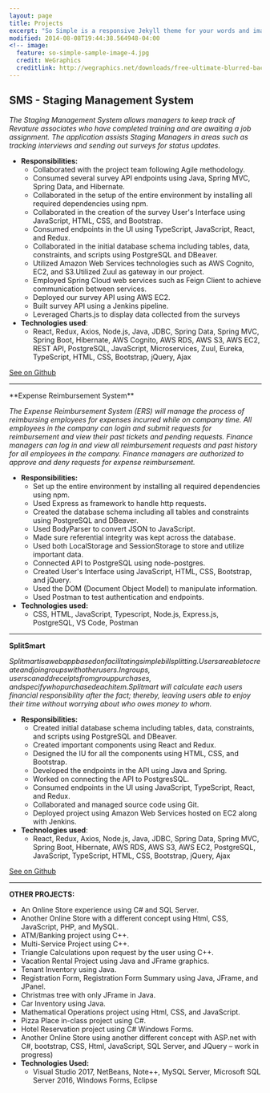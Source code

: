 ```yaml
---
layout: page
title: Projects 
excerpt: "So Simple is a responsive Jekyll theme for your words and images."
modified: 2014-08-08T19:44:38.564948-04:00
<!-- image:
  feature: so-simple-sample-image-4.jpg
  credit: WeGraphics
  creditlink: http://wegraphics.net/downloads/free-ultimate-blurred-background-pack/ -->
---
```


## **SMS - Staging Management System**

*The Staging Management System allows managers to keep track of Revature associates who have completed training and are awaiting a job assignment. The application assists Staging Managers in areas such as tracking interviews and sending out surveys for status updates.*
  * **Responsibilities:** 
    * Collaborated with the project team following Agile methodology.
    * Consumed several survey API endpoints using Java, Spring MVC, Spring Data, and Hibernate.
    * Collaborated in the setup of the entire environment by installing all required dependencies using npm.
    * Collaborated in the creation of the survey User's Interface using JavaScript, HTML, CSS, and Bootstrap.
    * Consumed endpoints in the UI using TypeScript, JavaScript, React, and Redux.
    * Collaborated in the initial database schema including tables, data, constraints, and scripts using PostgreSQL and DBeaver.
    * Utilized Amazon Web Services technologies such as AWS Cognito, EC2, and S3.Utilized Zuul as gateway in our project. 
    * Employed Spring Cloud web services such as Feign Client to achieve communication between services. 
    * Deployed our survey API using AWS EC2. 
    * Built survey API using a Jenkins pipeline. 
    * Leveraged Charts.js to display data collected from the surveys 
  * **Technologies used**:
    * React, Redux, Axios, Node.js, Java, JDBC, Spring Data, Spring MVC, Spring Boot, Hibernate, AWS Cognito, AWS RDS, AWS S3, AWS EC2, REST API, PostgreSQL, JavaScript, Microservices, Zuul, Eureka, TypeScript, HTML, CSS, Bootstrap, jQuery, Ajax
    

<a markdown="0" href="https://github.com/1901-blake/project0-ers-api-dunieskiotano" class="btn">See on Github</a>
<hr/>
**Expense Reimbursement System**

*The Expense Reimbursement System (ERS) will manage the process of reimbursing employees for expenses incurred while on company time. All employees in the company can login and submit requests for reimbursement and view their past tickets and pending requests. Finance managers can log in and view all reimbursement requests and past history for all employees in the company. Finance managers are authorized to approve and deny requests for expense reimbursement.*
  * **Responsibilities:** 
    * Set up the entire environment by installing all required dependencies using npm. 
    * Used Express as framework to handle http requests. 
    * Created the database schema including all tables and constraints using PostgreSQL and DBeaver. 
    * Used BodyParser to convert JSON to JavaScript. 
    * Made sure referential integrity was kept across the database. 
    * Used both LocalStorage and SessionStorage to store and utilize important data. 
    * Connected API to PostgreSQL using node-postgres. 
    * Created User's Interface using JavaScript, HTML, CSS, Bootstrap, and jQuery. 
    * Used the DOM (Document Object Model) to manipulate information. 
    * Used Postman to test authentication and endpoints. 
  * **Technologies used:**
    * CSS, HTML, JavaScript, Typescript, Node.js, Express.js, PostgreSQL, VS Code, Postman
  <hr/>

**SplitSmart**

*Split$mart is a web app based on facilitating simple billsplitting. Users are able to create and join groups with other users. In groups, users can add receipts from group purchases, and specify who purchased each item. Split$mart will calculate each users financial responsibility after the fact; thereby, leaving users able to enjoy their time without worrying about who owes money to whom.*
  * **Responsibilities:**
    * Created initial database schema including tables, data, constraints, and scripts using PostgreSQL and DBeaver. 
    * Created important components using React and Redux. 
    * Designed the IU for all the components using HTML, CSS, and Bootstrap. 
    * Developed the endpoints in the API using Java and Spring. 
    * Worked on connecting the API to PostgresSQL. 
    * Consumed endpoints in the UI using JavaScript, TypeScript, React, and Redux. 
    * Collaborated and managed source code using Git. 
    * Deployed project using Amazon Web Services hosted on EC2 along with Jenkins. 
  * **Technologies used**:
    * React, Redux, Axios, Node.js, Java, JDBC, Spring Data, Spring MVC, Spring Boot, Hibernate, AWS RDS, AWS S3, AWS EC2, PostgreSQL, JavaScript, TypeScript, HTML, CSS, Bootstrap, jQuery, Ajax

<a markdown="0" href="https://github.com/dunieskiotano/SplitSmart" class="btn">See on Github</a>
<hr/>

**OTHER PROJECTS:**

   * An Online Store experience using C# and SQL Server.
   * Another Online Store with a different concept using Html, CSS, JavaScript, PHP, and MySQL.
   * ATM/Banking project using C++.
   * Multi-Service Project using C++.
   * Triangle Calculations upon request by the user using C++.
   * Vacation Rental Project using Java and JFrame graphics.
   * Tenant Inventory using Java.
   * Registration Form, Registration Form Summary using Java, JFrame, and JPanel.
   * Christmas tree with only JFrame in Java.
   * Car Inventory using Java.
   * Mathematical Operations project using Html, CSS, and JavaScript.
   * Pizza Place in-class project using C#.
   * Hotel Reservation project using C# Windows Forms.
   * Another Online Store using another different concept with ASP.net with C#, bootstrap, CSS, Html, JavaScript, SQL Server, and JQuery – work in progress)
* **Technologies Used:** 
   * Visual Studio 2017, NetBeans, Note++, MySQL Server, Microsoft SQL Server 2016, Windows Forms, Eclipse



[^1]: Example: *domain.com/category-name/post-title*


